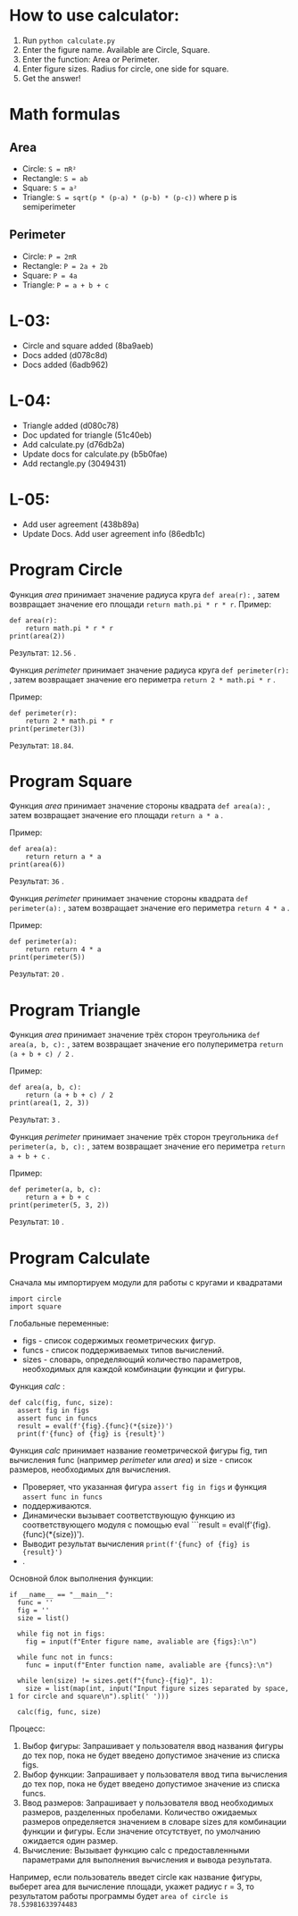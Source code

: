 
# How to use calculator:
1. Run `python calculate.py`
2. Enter the figure name. Available are Circle, Square.
3. Enter the function: Area or Perimeter.
4. Enter figure sizes. Radius for circle, one side for square.
5. Get the answer!

# Math formulas
## Area
- Circle: `S = πR²`
- Rectangle: `S = ab`
- Square: `S = a²`
- Triangle: `S = sqrt(p * (p-a) * (p-b) * (p-c))` where p is semiperimeter

## Perimeter
- Circle: `P = 2πR`
- Rectangle: `P = 2a + 2b`
- Square: `P = 4a`
- Triangle: `P = a + b + c`

# L-03: 
- Circle and square added (8ba9aeb) 
- Docs added (d078c8d)
- Docs added (6adb962) 

# L-04: 
- Triangle added (d080c78)
- Doc updated for triangle (51c40eb)
- Add calculate.py (d76db2a)
- Update docs for calculate.py (b5b0fae)
- Add rectangle.py (3049431)

# L-05: 
- Add user agreement (438b89a)
- Update Docs. Add user agreement info (86edb1c)


# Program Circle 
Функция _area_ принимает значение радиуса круга 
```def area(r):```
, затем возвращает значение его площади 
```return math.pi * r * r```.
Пример:
```
def area(r):
    return math.pi * r * r
print(area(2))
```
Результат: `12.56`
.

Функция _perimeter_ принимает значение радиуса круга 
```def perimeter(r):```
, затем возвращает значение его периметра 
```return 2 * math.pi * r```
.

Пример:
```
def perimeter(r):
    return 2 * math.pi * r    
print(perimeter(3)) 
```
Результат: ```18.84```.

# Program Square
Функция _area_ принимает значение стороны квадрата 
```def area(a):```
, затем возвращает значение его площади 
```return a * a```
.

Пример:
```
def area(a):
    return return a * a      
print(area(6)) 
```
Результат: ```36```
.

Функция _perimeter_ принимает значение стороны квадрата 
```def perimeter(a):```
, затем возвращает значение его периметра 
```return 4 * a```
.

Пример:
```
def perimeter(a):
    return return 4 * a   
print(perimeter(5))
```
Результат: ```20```
.

# Program Triangle
Функция _area_ принимает значение трёх сторон треугольника 
```def area(a, b, c):```
, затем возвращает значение его полупериметра 
```return (a + b + c) / 2```
.

Пример:
```
def area(a, b, c):
    return (a + b + c) / 2    
print(area(1, 2, 3)) 
```
Результат: ```3```
.

Функция _perimeter_ принимает значение трёх сторон треугольника 
```def perimeter(a, b, c):```
, затем возвращает значение его периметра 
```return a + b + c```
.

Пример:
```
def perimeter(a, b, c):
    return a + b + c    
print(perimeter(5, 3, 2))
```
Результат: ```10```
.

# Program Calculate
Сначала мы импортируем модули для работы с кругами и квадратами
```
import circle
import square
```
Глобальные переменные: 
- figs - список содержимых геометрических фигур.
- funcs - список поддерживаемых типов вычислений.
- sizes - словарь, определяющий количество параметров, необходимых для каждой комбинации функции и фигуры.

Функция _calc_
:
```
def calc(fig, func, size):
  assert fig in figs
  assert func in funcs
  result = eval(f'{fig}.{func}(*{size})')
  print(f'{func} of {fig} is {result}')
  ```
Функция _calc_
принимает название геометрической фигуры fig, тип вычисления func (например _perimeter_ или _area_) и size - список размеров, необходимых для вычисления.

- Проверяет, что указанная фигура 
```assert fig in figs```
 и функция 
```assert func in funcs```
- поддерживаются.
- Динамически вызывает соответствующую функцию из соответствующего модуля с помощью eval ```result = eval(f'{fig}.{func}(*{size})').
- Выводит результат вычисления 
```print(f'{func} of {fig} is {result}')```
- .

Основной блок выполнения функции:
```
if __name__ == "__main__":
  func = ''
  fig = ''
  size = list()
    
  while fig not in figs:
    fig = input(f"Enter figure name, avaliable are {figs}:\n")
  
  while func not in funcs:
    func = input(f"Enter function name, avaliable are {funcs}:\n")
  
  while len(size) != sizes.get(f"{func}-{fig}", 1):
    size = list(map(int, input("Input figure sizes separated by space, 1 for circle and square\n").split(' ')))
  
  calc(fig, func, size)
  ```

Процесс:
1) Выбор фигуры:
Запрашивает у пользователя ввод названия фигуры до тех пор, пока не будет введено допустимое значение из списка figs.
2) Выбор функции:
Запрашивает у пользователя ввод типа вычисления до тех пор, пока не будет введено допустимое значение из списка funcs.
3) Ввод размеров:
Запрашивает у пользователя ввод необходимых размеров, разделенных пробелами.
Количество ожидаемых размеров определяется значением в словаре sizes для комбинации функции и фигуры. Если значение отсутствует, по умолчанию ожидается один размер.
4) Вычисление:
Вызывает функцию calc с предоставленными параметрами для выполнения вычисления и вывода результата.

Например, если пользователь введет circle как название фигуры, выберет area для вычисление площади, укажет радиус r = 3,
то результатом работы программы будет 
```area of circle is 78.53981633974483```